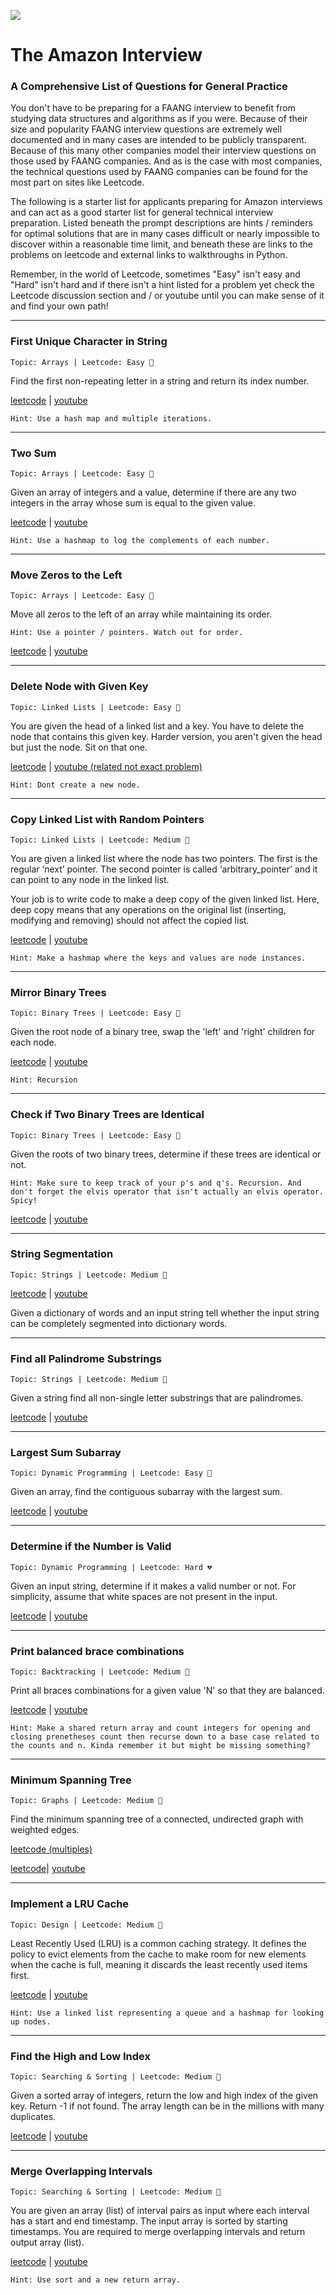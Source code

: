 ![](https://i2.wp.com/webadictos.com/media/2018/11/amazon-buen-fin-2018.gif?resize=640%2C350&ssl=1)


# The Amazon Interview

### A Comprehensive List of Questions for General Practice

You don't have to be preparing for a FAANG interview to benefit from studying data structures and algorithms as if you were. Because of their size and popularity FAANG interview questions are extremely well documented and in many cases are intended to be publicly transparent. Because of this many other companies model their interview questions on those used by FAANG companies. And as is the case with most companies, the technical questions used by FAANG companies can be found for the most part on sites like Leetcode. 

The following is a starter list for applicants preparing for Amazon interviews and can act as a good starter list for general technical interview preparation. Listed beneath the prompt descriptions are hints / reminders for optimal solutions that are in many cases difficult or nearly impossible to discover within a reasonable time limit, and beneath these are links to the problems on leetcode and external links to walkthroughs in Python.

Remember, in the world of Leetcode, sometimes "Easy" isn't easy and "Hard" isn't hard and if there isn't a hint listed for a problem yet check the Leetcode discussion section and / or youtube until you can make sense of it and find your own path!

---

<!--
Table of Contents:

Arrays and Strings (21 / 21)
* first unique character in string
-->

### First Unique Character in String
```Topic: Arrays | Leetcode: Easy 💚```

Find the first non-repeating letter in a string and return its index number.

[leetcode](https://leetcode.com/problems/first-unique-character-in-a-string/) | [youtube](https://www.youtube.com/watch?v=wlRezT0b5MI)

```
Hint: Use a hash map and multiple iterations.
```
<!-- 
Iterate over the input string once and create a counts hash table.
Iterate over the string a second time.
Check the hash table to see if there is exactly one 
-->

---



<!--
* integer to english words
    * two sum
    * string to integer (atoi)
    * integer to roman
    * 3sum
    * implement strStr()
    * group anagrams
    * compare version numbers
    * missing number
    * most common word
    * trapping rain water
    * longest substring without repeat
    * container with most water
    * roman to integer
    * 3sum Closest
    * rotate image
    * minimum window substring
    * product of array except self
    * valid parentheses
    * reorder log files

Linked Lists (3 / 6)
    * add two numbers
    * reverse nodes in k-group
    * reverse linked list
    * merge two sorted lists
    * copy list with random pointer
    * merge k sorted lists

Tree and Graphs (1 / 13)
* Number of Islands
  * Validate BST
  * Binary Tree Level Order Traversal
  * Binary Tree Maximum Path Sum
  * Word Ladder
  * Course Schedule
  * Diameter of Binary Tree
  * Flood Fill
  * Symmetric Tree
  * Binary Tree Zigzag Level Order Traversal
  * Word Ladder II
  * Lowest Common Ancestor of a B...
  * Cut Off Trees of Gold Event

Recursion (0 / 4)
    * Letter Combinations of a Phone...
  * Word Search
    * Generate Parentheses
  * Word Search II

Sorting & Searching (0 / 8)
      * Merge Sort
      * Quick Sort
      * Insertion Sort
* Kth Largest Element in an array ☎️
      * Algo Expert Heaps
      * Algo Expert Quick Sort
  * Median of Two Sorted Arrays
  * Merge Intervals
  * Top K Frequent Elements
  * Search in Rotated Sorted Array
  * Two Sum II (input sorted)
  * Meeting Rooms II
  * K Closest Points to Origin

Dynamic Programming (0 / 5)
    * Longest Palindromic substring
  * Best Time to Buy and Sell Stock
  * Coin Change
  * Maximum Subarray
  * Word Break

Design (0 / 7)
* LRU Cache
        - [x] Implement Linked List
  * Find Median from Data Stream
  * Design Tic-Tac-Toe
  * Maximum Frequency Stack
  * Min Stack
  * Serialize and Deserialize Binary Tree
  * Design Search Autocomplete System

Others (0 / 4)
* Prison Cells After N Days
  * Reverse integer
  * Partition Labels
  * Second Highest Salary
—————————————————————————

From Random Persons List

Double Down on These:
* Two Sum
* Longest Palindromic Substring
* Merge Two Sorted Lists
* Generate Parentheses
* Merge Intervals
* Copy List with Random Pointer
* Top K Frequent Elements
* Partition Labels
* Most Common Word
* K Closest Points to Origin

Not on Leetcode List:
* Spiral Matrix II
* Unique Paths II 
* Minimum Path Sum
* Unique Binary Search Trees
* Two Sum II - Input array is sorted
* Search a 2D Matrix II
* Linked List Random Node
* 01 Matrix
* Subtree of Another Tree
* Top K Frequent Words 
* Reorganize String
* Reorder Data in Log Files 
* Prison Cells After N Days
* Subarrays with K Different Integers
* Rotting Oranges
* Distant Barcodes
* Number of Dice Rolls With Target Sum
* Critical Connections in a Network
* Search Suggestions System

-->


### Two Sum 
```Topic: Arrays | Leetcode: Easy 💚```

Given an array of integers and a value, determine if there are any two integers in the array whose sum is equal to the given value.

[leetcode](https://leetcode.com/problems/two-sum/) | [youtube](https://www.youtube.com/watch?v=KLlXCFG5TnA)

```
Hint: Use a hashmap to log the complements of each number.
```
<!-- Use a hashmap to log the complements of each number.
Complements represent the other number you're looking for that to make target sum.
When you find one your looking for you're done! -->

---

### Move Zeros to the Left

```Topic: Arrays | Leetcode: Easy 💚```

Move all zeros to the left of an array while maintaining its order.

```
Hint: Use a pointer / pointers. Watch out for order.
```
<!-- Depends on zeros to end or begining. Either way use pointers. 
If zeros to end, use a left pointer and iterate the right normally. 
If zeros to beginning make left and right pointers meet in the middle. -->

[leetcode](https://leetcode.com/problems/move-zeroes/) | [youtube](https://www.youtube.com/watch?v=aayNRwUN3Do)

---

### Delete Node with Given Key

```Topic: Linked Lists | Leetcode: Easy 💚```

You are given the head of a linked list and a key. You have to delete the node that contains this given key.
Harder version, you aren't given the head but just the node. Sit on that one.

[leetcode](https://leetcode.com/problems/delete-node-in-a-linked-list/) | [youtube (related not exact problem)](https://www.youtube.com/watch?v=XVuQxVej6y8)

```
Hint: Dont create a new node.
```
<!-- No trick if you're given the head and a target val.
If you're just given the node you basically turn the node into it's neighbor.
Also disconnect it's neighbor from the linked list just in case. -->

---

### Copy Linked List with Random Pointers 

```Topic: Linked Lists | Leetcode: Medium 🧡```

You are given a linked list where the node has two pointers. The first is the regular ‘next’ pointer. The second pointer is called ‘arbitrary_pointer’ and it can point to any node in the linked list.
 
Your job is to write code to make a deep copy of the given linked list. Here, deep copy means that any operations on the original list (inserting, modifying and removing) should not affect the copied list.

[leetcode](https://leetcode.com/problems/copy-list-with-random-pointer/) | [youtube](https://www.youtube.com/watch?v=5Y2EiZST97Y)

```
Hint: Make a hashmap where the keys and values are node instances.
```
<!-- Make a crazy hashmap where the keys are the original nodes and the values are new copied versions of the nodes.
Then iterate back through and assign all pointers of node duplicates to their respective duplicates.
Dont forget to cover keying errors if pointers point to None.
Also don't forget input edge case of the head being None. -->

---

### Mirror Binary Trees

```Topic: Binary Trees | Leetcode: Easy 💚```

Given the root node of a binary tree, swap the 'left' and 'right' children for each node. 

[leetcode](https://leetcode.com/problems/invert-binary-tree/) | [youtube](https://www.youtube.com/watch?v=OnSn2XEQ4MY)

```
Hint: Recursion
```

---

### Check if Two Binary Trees are Identical

```Topic: Binary Trees | Leetcode: Easy 💚```

Given the roots of two binary trees, determine if these trees are identical or not.


```
Hint: Make sure to keep track of your p's and q's. Recursion. And don't forget the elvis operator that isn't actually an elvis operator. Spicy!
```

[leetcode](https://leetcode.com/problems/same-tree/) | [youtube](https://www.youtube.com/watch?v=vRbbcKXCxOw)

---

### String Segmentation

```Topic: Strings | Leetcode: Medium 🧡```

[leetcode](https://leetcode.com/problems/word-break/) | [youtube](https://www.youtube.com/watch?v=Sx9NNgInc3A)

Given a dictionary of words and an input string tell whether the input string can be completely segmented into dictionary words.

<!-- 
```
Hint: ???
``` 
-->

---

### Find all Palindrome Substrings

```Topic: Strings | Leetcode: Medium 🧡```

Given a string find all non-single letter substrings that are palindromes.

[leetcode](https://leetcode.com/problems/palindromic-substrings/) | [youtube](https://www.youtube.com/watch?v=4RACzI5-du8)

<!--
```
Hint: ???
```
-->


---

### Largest Sum Subarray

```Topic: Dynamic Programming | Leetcode: Easy 💚```

Given an array, find the contiguous subarray with the largest sum.

[leetcode](https://leetcode.com/problems/maximum-subarray/) | [youtube](https://www.youtube.com/watch?v=5WZl3MMT0Eg)

<!--
```
Hint: ???
```
-->

---

### Determine if the Number is Valid

```Topic: Dynamic Programming | Leetcode: Hard 💔```

Given an input string, determine if it makes a valid number or not. For simplicity, assume that white spaces are not present in the input.

[leetcode](https://leetcode.com/problems/valid-number/) | [youtube](https://www.youtube.com/watch?v=-6H2UFV68RI)

<!--
```
Hint: ???
```
-->

---

### Print balanced brace combinations

```Topic: Backtracking | Leetcode: Medium 🧡```

Print all braces combinations for a given value 'N' so that they are balanced.

[leetcode](https://leetcode.com/problems/generate-parentheses/) | [youtube](https://www.youtube.com/watch?v=s9fokUqJ76A)

```
Hint: Make a shared return array and count integers for opening and closing prenetheses count then recurse down to a base case related to the counts and n. Kinda remember it but might be missing something?
```

---

### Minimum Spanning Tree

```Topic: Graphs | Leetcode: Medium 🧡```

Find the minimum spanning tree of a connected, undirected graph with weighted edges.

[leetcode (multiples)](https://leetcode.com/tag/minimum-spanning-tree/) 

[leetcode](https://www.youtube.com/watch?v=f7JOBJIC-NA)| [youtube](https://www.youtube.com/watch?v=f7JOBJIC-NA)

<!--
```
Hint: ???
```
-->

---

### Implement a LRU Cache

```Topic: Design | Leetcode: Medium 🧡```

Least Recently Used (LRU) is a common caching strategy. It defines the policy to evict elements from the cache to make room for new elements when the cache is full, meaning it discards the least recently used items first.

[leetcode](https://leetcode.com/problems/lru-cache/) | [youtube](https://www.youtube.com/watch?v=7ABFKPK2hD4)

```
Hint: Use a linked list representing a queue and a hashmap for looking up nodes.
```

---

### Find the High and Low Index

```Topic: Searching & Sorting | Leetcode: Medium 🧡```

Given a sorted array of integers, return the low and high index of the given key. Return -1 if not found. The array length can be in the millions with many duplicates.

[leetcode](https://leetcode.com/problems/find-first-and-last-position-of-element-in-sorted-array/) | [youtube](https://www.youtube.com/watch?v=4sQL7R5ySUU)

<!--
```
Hint: ???
```
-->

---

### Merge Overlapping Intervals

```Topic: Searching & Sorting | Leetcode: Medium 🧡```

You are given an array (list) of interval pairs as input where each interval has a start and end timestamp. The input array is sorted by starting timestamps. You are required to merge overlapping intervals and return output array (list).

[leetcode](https://leetcode.com/problems/merge-intervals/) | [youtube](https://www.youtube.com/watch?v=44H3cEC2fFM)

```
Hint: Use sort and a new return array.
```

<!-- Sort it and make a new merged array to push into. -->
